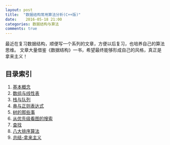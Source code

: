 ```yaml
---
layout: post
title:  "数据结构常用算法分析(C++版)"
date:    2016-05-18 21:00
categories: 数据结构与算法
comments: true
---
```


最近在复习数据结构，顺便写一个系列的文章，方便以后复习，也培养自己的算法思维。
文章大量借鉴《数据结构》一书，希望最终能够形成自己的风格，真正是拿来主义！

## 目录索引


1. [基本概念]() 
2. [数组与线性表]()
3. [栈与队列]()
4. [串与正则表达式]() 
5. [树的那些事]()
6. [从优先级看图的搜索]()
7. [查找]()
8. [八大排序算法]()
9. [总结-拿来主义]() 

